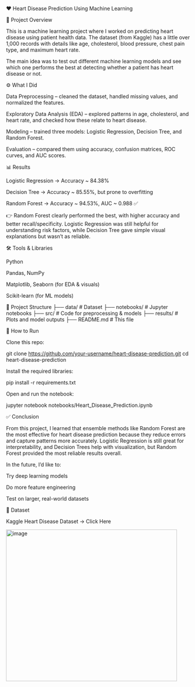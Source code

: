 ❤️ Heart Disease Prediction Using Machine Learning


📌 Project Overview

This is a machine learning project where I worked on predicting heart disease using patient health data. The dataset (from Kaggle) has a little over 1,000 records with details like age, cholesterol, blood pressure, chest pain type, and maximum heart rate.

The main idea was to test out different machine learning models and see which one performs the best at detecting whether a patient has heart disease or not.

⚙️ What I Did

Data Preprocessing – cleaned the dataset, handled missing values, and normalized the features.

Exploratory Data Analysis (EDA) – explored patterns in age, cholesterol, and heart rate, and checked how these relate to heart disease.

Modeling – trained three models: Logistic Regression, Decision Tree, and Random Forest.

Evaluation – compared them using accuracy, confusion matrices, ROC curves, and AUC scores.

📊 Results

Logistic Regression → Accuracy ~ 84.38%

Decision Tree → Accuracy ~ 85.55%, but prone to overfitting

Random Forest → Accuracy ~ 94.53%, AUC ~ 0.988 ✅

👉 Random Forest clearly performed the best, with higher accuracy and better recall/specificity. Logistic Regression was still helpful for understanding risk factors, while Decision Tree gave simple visual explanations but wasn’t as reliable.

🛠️ Tools & Libraries

Python

Pandas, NumPy

Matplotlib, Seaborn (for EDA & visuals)

Scikit-learn (for ML models)

📂 Project Structure
├── data/                # Dataset
├── notebooks/           # Jupyter notebooks
├── src/                 # Code for preprocessing & models
├── results/             # Plots and model outputs
├── README.md            # This file

🚀 How to Run

Clone this repo:

git clone https://github.com/your-username/heart-disease-prediction.git
cd heart-disease-prediction


Install the required libraries:

pip install -r requirements.txt


Open and run the notebook:

jupyter notebook notebooks/Heart_Disease_Prediction.ipynb

✅ Conclusion

From this project, I learned that ensemble methods like Random Forest are the most effective for heart disease prediction because they reduce errors and capture patterns more accurately. Logistic Regression is still great for interpretability, and Decision Trees help with visualization, but Random Forest provided the most reliable results overall.

In the future, I’d like to:

Try deep learning models

Do more feature engineering

Test on larger, real-world datasets

📌 Dataset

Kaggle Heart Disease Dataset → Click Here














<img width="468" height="414" alt="image" src="https://github.com/user-attachments/assets/296f4bdc-05b8-4487-beef-29b113d39a39" />
